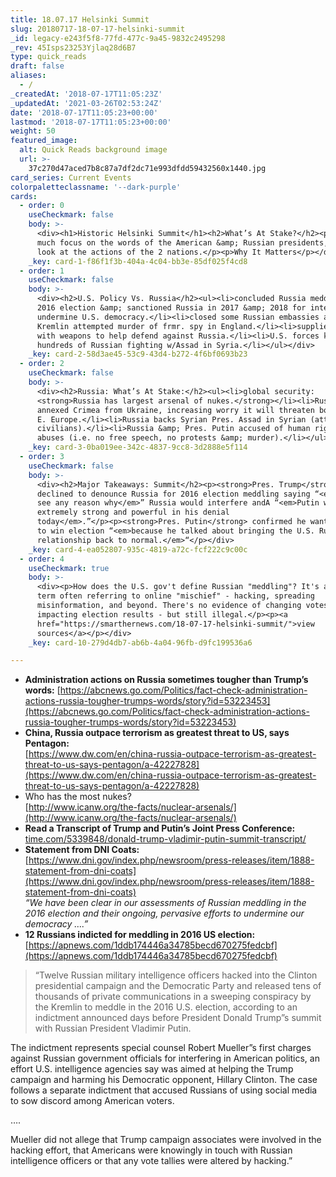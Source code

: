 ```yaml
---
title: 18.07.17 Helsinki Summit
slug: 20180717-18-07-17-helsinki-summit
_id: legacy-e243f5f8-77fd-477c-9a45-9832c2495298
_rev: 45Isps23253Yjlaq28d6B7
type: quick_reads
draft: false
aliases:
  - /
_createdAt: '2018-07-17T11:05:23Z'
_updatedAt: '2021-03-26T02:53:24Z'
date: '2018-07-17T11:05:23+00:00'
lastmod: '2018-07-17T11:05:23+00:00'
weight: 50
featured_image:
  alt: Quick Reads background image
  url: >-
    37c270d47aced7b8c87a7df2dc71e993dfdd59432560x1440.jpg
card_series: Current Events
colorpaletteclassname: '--dark-purple'
cards:
  - order: 0
    useCheckmark: false
    body: >-
      <div><h1>Historic Helsinki Summit</h1><h2>What’s At Stake?</h2><p>With so
      much focus on the words of the American &amp; Russian presidents, here’s a
      look at the actions of the 2 nations.</p><p>Why It Matters</p></div>
    _key: card-1-f86f1f3b-404a-4c04-bb3e-85df025f4cd8
  - order: 1
    useCheckmark: false
    body: >-
      <div><h2>U.S. Policy Vs. Russia</h2><ul><li>concluded Russia meddled in
      2016 election &amp; sanctioned Russia in 2017 &amp; 2018 for intent to
      undermine U.S. democracy.</li><li>closed some Russian embassies after
      Kremlin attempted murder of frmr. spy in England.</li><li>supplied Ukraine
      with weapons to help defend against Russia.</li><li>U.S. forces killed
      hundreds of Russian fighting w/Assad in Syria.</li></ul></div>
    _key: card-2-58d3ae45-53c9-43d4-b272-4f6bf0693b23
  - order: 2
    useCheckmark: false
    body: >-
      <div><h2>Russia: What’s At Stake:</h2><ul><li>global security:
      <strong>Russia has largest arsenal of nukes.</strong></li><li>Russia
      annexed Crimea from Ukraine, increasing worry it will threaten borders in
      E. Europe.</li><li>Russia backs Syrian Pres. Assad in Syrian (attacks
      civilians).</li><li>Russia &amp; Pres. Putin accused of human rightsA
      abuses (i.e. no free speech, no protests &amp; murder).</li></ul></div>
    _key: card-3-0ba019ee-342c-4837-9cc8-3d2888e5f114
  - order: 3
    useCheckmark: false
    body: >-
      <div><h2>Major Takeaways: Summit</h2><p><strong>Pres. Trump</strong>
      declined to denounce Russia for 2016 election meddling saying “<em>I don’t
      see any reason why</em>” Russia would interfere andA “<em>Putin was
      extremely strong and powerful in his denial
      today</em>.”</p><p><strong>Pres. Putin</strong> confirmed he wanted Trump
      to win election “<em>because he talked about bringing the U.S. Russia
      relationship back to normal.</em>“</p></div>
    _key: card-4-ea052807-935c-4819-a72c-fcf222c9c00c
  - order: 4
    useCheckmark: true
    body: >-
      <div><p>How does the U.S. gov't define Russian "meddling"? It's a blanket
      term often referring to online "mischief" - hacking, spreading
      misinformation, and beyond. There's no evidence of changing votes or
      impacting election results - but still illegal.</p><p><a
      href="https://smarthernews.com/18-07-17-helsinki-summit/">view
      sources</a></p></div>
    _key: card-10-279d4db7-ab6b-4a04-96fb-d9fc199536a6

---
```

* **Administration actions on Russia sometimes tougher than Trump’s words:** [https://abcnews.go.com/Politics/fact-check-administration-actions-russia-tougher-trumps-words/story?id=53223453](https://abcnews.go.com/Politics/fact-check-administration-actions-russia-tougher-trumps-words/story?id=53223453)
* **China, Russia outpace terrorism as greatest threat to US, says Pentagon:**  
[https://www.dw.com/en/china-russia-outpace-terrorism-as-greatest-threat-to-us-says-pentagon/a-42227828](https://www.dw.com/en/china-russia-outpace-terrorism-as-greatest-threat-to-us-says-pentagon/a-42227828)
* Who has the most nukes?  
[http://www.icanw.org/the-facts/nuclear-arsenals/](http://www.icanw.org/the-facts/nuclear-arsenals/)
* **Read a Transcript of Trump and Putin’s Joint Press Conference:**  
[time.com/5339848/donald-trump-vladimir-putin-summit-transcript/](http://time.com/5339848/donald-trump-vladimir-putin-summit-transcript/)
* **Statement from DNI Coats:**  
[https://www.dni.gov/index.php/newsroom/press-releases/item/1888-statement-from-dni-coats](https://www.dni.gov/index.php/newsroom/press-releases/item/1888-statement-from-dni-coats)  
_“We have been clear in our assessments of Russian meddling in the 2016 election and their ongoing, pervasive efforts to undermine our democracy ….”_
* **12 Russians indicted for meddling in 2016 US election:** [https://apnews.com/1ddb174446a34785becd670275fedcbf](https://apnews.com/1ddb174446a34785becd670275fedcbf)

> “Twelve Russian military intelligence officers hacked into the Clinton presidential campaign and the Democratic Party and released tens of thousands of private communications in a sweeping conspiracy by the Kremlin to meddle in the 2016 U.S. election, according to an indictment announced days before President Donald Trump”s summit with Russian President Vladimir Putin.  
  
  
  
The indictment represents special counsel Robert Mueller”s first charges against Russian government officials for interfering in American politics, an effort U.S. intelligence agencies say was aimed at helping the Trump campaign and harming his Democratic opponent, Hillary Clinton. The case follows a separate indictment that accused Russians of using social media to sow discord among American voters.  
  
  
  
….  
  
  
  
Mueller did not allege that Trump campaign associates were involved in the hacking effort, that Americans were knowingly in touch with Russian intelligence officers or that any vote tallies were altered by hacking.”